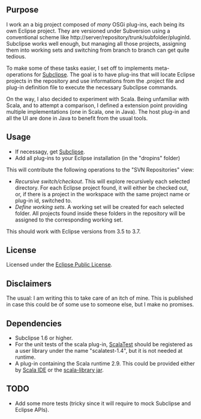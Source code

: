## Purpose
I work an a big project composed of _many_ OSGi plug-ins, each being its own Eclipse project. They are versioned under Subversion using a conventional scheme like http://server/repository/trunk/subfolder/pluginId. Subclipse works well enough, but managing all those projects, assigning them into working sets and switching from branch to branch can get quite tedious.

To make some of these tasks easier, I set off to implements meta-operations for [Subclipse](http://subclipse.tigris.org/). The goal is to have plug-ins that will locate Eclipse projects in the repository and use informations from the .project file and plug-in definition file to execute the necessary Subclipse commands.

On the way, I also decided to experiment with Scala. Being unfamiliar with Scala, and to attempt a comparison, I defined a extension point providing multiple implementations (one in Scala, one in Java). The host plug-in and all the UI are done in Java to benefit from the usual tools.

## Usage
 - If necessagy, get [Subclipse](http://subclipse.tigris.org/).
 - Add all plug-ins to your Eclipse installation (in the "dropins" folder)

This will contribute the following operations to the "SVN Repositories" view:

 - _Recursive switch/checkout_. This will explore recursively each selected directory. For each Eclipse project found, it will either be checked out, or, if there is a project in the workspace with the same project name or plug-in id, switched to.
 - _Define working sets_. A working set will be created for each selected folder. All projects found inside these folders in the repository will be assigned to the corresponding working set.

This should work with Eclipse versions from 3.5 to 3.7.

## License
Licensed under the [Eclipse Public License](http://www.eclipse.org/legal/epl-v10.html).

## Disclaimers
The usual: I am writing this to take care of an itch of mine. This is published in case this could be of some use to someone else, but I make no promises.

## Dependencies
 - Subclipse 1.6 or higher.
 - For the unit tests of the scala plug-in, [ScalaTest](http://www.scalatest.org/) should be registered as a user library under the name "scalatest-1.4", but it is not needed at runtime.
 - A plug-in containing the Scala runtime 2.9. This could be provided either by [Scala IDE](http://www.scala-ide.org/) or the [scala-library jar](http://scala-tools.org/repo-releases/com/weiglewilczek/scala-lang-osgi/).

## TODO
 - Add some more tests (tricky since it will require to mock Subclipse and Eclipse APIs).

